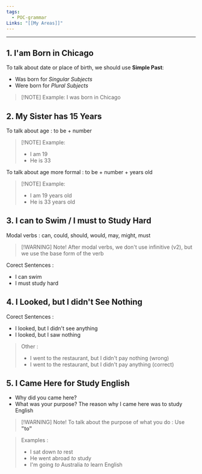 ```yaml
---
tags:
  - POC-grammar
Links: "[[My Areas]]"
---
```

---
## 1. I'am Born in Chicago
To talk about date or place of birth, we should use __Simple Past__:
- Was born for *Singular Subjects*
- Were born for *Plural Subjects*
>[!NOTE] Example:
>I was born in Chicago

## 2. My Sister has 15 Years
To talk about age : to be + number
>[!NOTE] Example:
>- I am 19
>- He is 33

To talk about age more formal : to be + number + years old
>[!NOTE] Example:
>- I am 19 years old
>- He is 33 years old

## 3. I can to Swim / I must to Study Hard
Modal verbs : can, could, should, would, may, might, must
>[!WARNING] Note!
>After modal verbs, we don't use infinitive (v2), but we use the base form of the verb

Corect Sentences :
- I can swim
- I must study hard
## 4. I Looked, but I didn't See Nothing
Corect Sentences :
- I looked, but I didn't see anything
- I looked, but I saw nothing
>Other :
>-   I went to the restaurant, but  I didn't pay nothing (wrong)
>-  I went to the restaurant, but I didn't pay anything (correct)
## 5. I Came Here for Study English
- Why did you came here?
- What was your purpose?
The reason why I came here was to study English
>[!WARNING] Note!
>To talk about the purpose of what you do : Use __"to"__

>Examples :
>- I sat down *to* rest
>- He went abroad *to* study
>- I'm going *to* Australia *to* learn English
